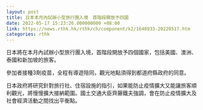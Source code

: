 ```yaml
---
layout: post
title: 日本本月內試辦小型旅行團入境　首階段開放予四國
date: 2022-05-17 15:23:26.000000000 +08:00
link: https://news.rthk.hk/rthk/ch/component/k2/1648933-20220517.htm
categories: rthk
---
```


日本將在本月內試辦小型旅行團入境，首階段開放予四個國家，包括美國、澳洲、泰國和新加坡的旅客。

參加者接種3劑疫苗，全程有導遊陪同，觀光地點須得到都道府縣政府的同意。

日本政府將研究針對旅行社、住宿設施的指引，如果能防止疫情擴大又能讓旅客順利觀光，將慢慢擴大接納範圍。國土交通大臣齊藤鐵夫強調，會在防止疫情擴大及社會經濟活動之間找出平衡點。

